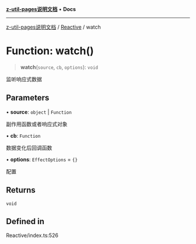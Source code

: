 [**z-util-pages说明文档**](../../README.md) • **Docs**

***

[z-util-pages说明文档](../../modules.md) / [Reactive](../README.md) / watch

# Function: watch()

> **watch**(`source`, `cb`, `options`): `void`

监听响应式数据

## Parameters

• **source**: `object` \| `Function`

副作用函数或者响应式对象

• **cb**: `Function`

数据变化后回调函数

• **options**: `EffectOptions` = `{}`

配置

## Returns

`void`

## Defined in

Reactive/index.ts:526
